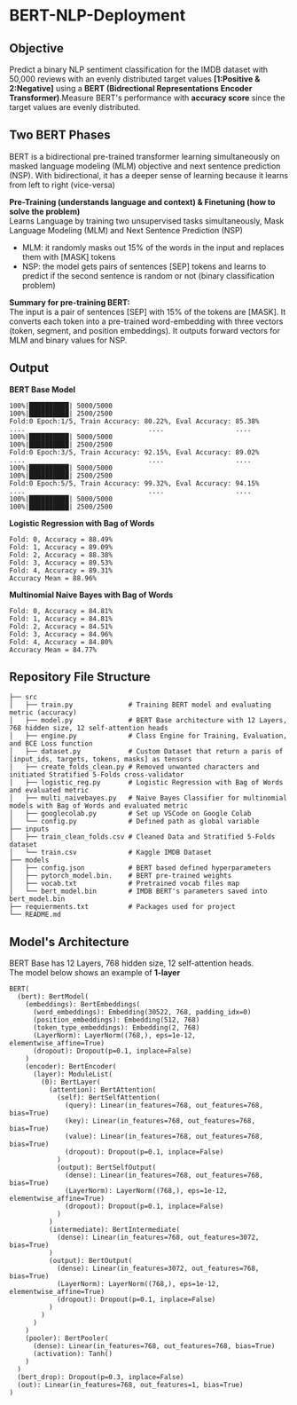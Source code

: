 # BERT-NLP-Deployment


## Objective
Predict a binary NLP sentiment classification for the IMDB dataset with 50,000 reviews with an evenly distributed target values **[1:Positive & 2:Negative]** using a **BERT (Bidrectional Representations Encoder Transformer)**.Measure BERT's performance with **accuracy score** since the target values are evenly distributed. 


## Two BERT Phases
BERT is a bidirectional pre-trained transformer learning simultaneously on masked language modeling (MLM) objective and next sentence prediction (NSP). With bidirectional, it has a deeper sense of learning because it learns from left to right (vice-versa)

**Pre-Training (understands language and context) & Finetuning (how to solve the problem)**\
Learns Language by training two unsupervised tasks simultaneously, Mask Language Modeling (MLM) and Next Sentence Prediction (NSP)
- MLM: it randomly masks out 15% of the words in the input and replaces them with [MASK] tokens
- NSP:  the model gets pairs of sentences [SEP] tokens and learns to predict if the second sentence is random or not (binary classification problem) 

**Summary for pre-training BERT:**\
The input is a pair of sentences [SEP] with 15% of the tokens are [MASK]. It converts each token into a pre-trained word-embedding with three vectors (token, segment, and position embeddings). It outputs forward vectors for MLM and binary values for NSP. 

## Output 
**BERT Base Model**
```
100%|██████████| 5000/5000 
100%|██████████| 2500/2500 
Fold:0 Epoch:1/5, Train Accuracy: 80.22%, Eval Accuracy: 85.38%
....                               ....                  ....
100%|██████████| 5000/5000
100%|██████████| 2500/2500 
Fold:0 Epoch:3/5, Train Accuracy: 92.15%, Eval Accuracy: 89.02%
....                               ....                  ....
100%|██████████| 5000/5000
100%|██████████| 2500/2500
Fold:0 Epoch:5/5, Train Accuracy: 99.32%, Eval Accuracy: 94.15%
....                               ....                  ....
100%|██████████| 5000/5000
100%|██████████| 2500/2500
```
**Logistic Regression with Bag of Words**
```
Fold: 0, Accuracy = 88.49%
Fold: 1, Accuracy = 89.09%
Fold: 2, Accuracy = 88.38%
Fold: 3, Accuracy = 89.53%
Fold: 4, Accuracy = 89.31%
Accuracy Mean = 88.96%

```
**Multinomial Naive Bayes with Bag of Words**
```
Fold: 0, Accuracy = 84.81%
Fold: 1, Accuracy = 84.81%
Fold: 2, Accuracy = 84.51%
Fold: 3, Accuracy = 84.96%
Fold: 4, Accuracy = 84.80%
Accuracy Mean = 84.77%
```

## Repository File Structure
    ├── src          
    │   ├── train.py              # Training BERT model and evaluating metric (accuracy)
    │   ├── model.py              # BERT Base architecture with 12 Layers, 768 hidden size, 12 self-attention heads
    │   ├── engine.py             # Class Engine for Training, Evaluation, and BCE Loss function 
    │   ├── dataset.py            # Custom Dataset that return a paris of [input_ids, targets, tokens, masks] as tensors
    │   ├── create_folds_clean.py # Removed unwanted characters and initiated Stratified 5-Folds cross-validator
    │   ├── logistic_reg.py       # Logistic Regression with Bag of Words and evaluated metric
    │   ├── multi_naivebayes.py   # Naive Bayes Classifier for multinomial models with Bag of Words and evaluated metric
    │   ├── googlecolab.py        # Set up VSCode on Google Colab 
    │   └── config.py             # Defined path as global variable
    ├── inputs
    │   ├── train_clean_folds.csv # Cleaned Data and Stratified 5-Folds dataset
    │   └── train.csv             # Kaggle IMDB Dataset 
    ├── models
    │   ├── config.json           # BERT based defined hyperparameters
    │   ├── pytorch_model.bin.    # BERT pre-trained weights
    │   ├── vocab.txt             # Pretrained vocab files map
    │   └── bert_model.bin        # IMDB BERT's parameters saved into bert_model.bin 
    ├── requierments.txt          # Packages used for project
    └── README.md

## Model's Architecture
BERT Base has 12 Layers, 768 hidden size, 12 self-attention heads.\
The model below shows an example of **1-layer**
```
BERT(
  (bert): BertModel(
    (embeddings): BertEmbeddings(
      (word_embeddings): Embedding(30522, 768, padding_idx=0)
      (position_embeddings): Embedding(512, 768)
      (token_type_embeddings): Embedding(2, 768)
      (LayerNorm): LayerNorm((768,), eps=1e-12, elementwise_affine=True)
      (dropout): Dropout(p=0.1, inplace=False)
    )
    (encoder): BertEncoder(
      (layer): ModuleList(
        (0): BertLayer(
          (attention): BertAttention(
            (self): BertSelfAttention(
              (query): Linear(in_features=768, out_features=768, bias=True)
              (key): Linear(in_features=768, out_features=768, bias=True)
              (value): Linear(in_features=768, out_features=768, bias=True)
              (dropout): Dropout(p=0.1, inplace=False)
            )
            (output): BertSelfOutput(
              (dense): Linear(in_features=768, out_features=768, bias=True)
              (LayerNorm): LayerNorm((768,), eps=1e-12, elementwise_affine=True)
              (dropout): Dropout(p=0.1, inplace=False)
            )
          )
          (intermediate): BertIntermediate(
            (dense): Linear(in_features=768, out_features=3072, bias=True)
          )
          (output): BertOutput(
            (dense): Linear(in_features=3072, out_features=768, bias=True)
            (LayerNorm): LayerNorm((768,), eps=1e-12, elementwise_affine=True)
            (dropout): Dropout(p=0.1, inplace=False)
          )
        )
      )
    )
    (pooler): BertPooler(
      (dense): Linear(in_features=768, out_features=768, bias=True)
      (activation): Tanh()
    )
  )
  (bert_drop): Dropout(p=0.3, inplace=False)
  (out): Linear(in_features=768, out_features=1, bias=True)
)
```  
